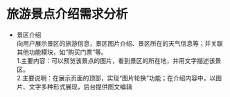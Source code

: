 # 旅游景点介绍需求分析
 - 景区介绍  
 向用户展示景区的旅游信息，景区图片介绍、景区所在的天气信息等；并关联其他功能模块，如“购买门票”等。  
        1.主要内容：可以预览该景点的图片，看到景区的所在地，并用文字描述该景区。  
        2.主要说明：在展示页面的顶部，实现“图片轮换”功能；在介绍内容中，以图片、文字多种形式展现，后台提供图文编辑
        
        
     
 
   